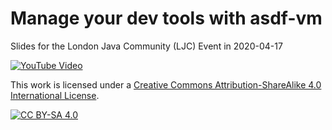 # Manage your dev tools with asdf-vm
Slides for the London Java Community (LJC) Event in 2020-04-17

[![YouTube Video](https://img.youtube.com/vi/6NNbqDTSFD0/0.jpg)][youtube-video]


This work is licensed under a 
[Creative Commons Attribution-ShareAlike 4.0 International License][cc-by-sa].

[![CC BY-SA 4.0][cc-by-sa-image]][cc-by-sa]

[youtube-video]: https://youtu.be/6NNbqDTSFD0?t=646
[cc-by-sa]: http://creativecommons.org/licenses/by-sa/4.0/
[cc-by-sa-image]: https://i.creativecommons.org/l/by-sa/4.0/88x31.png
